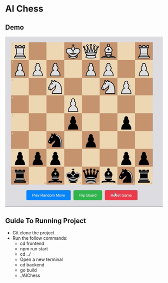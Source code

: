 # AI Chess
## Demo
![Project Demo](./Gif/AIChessExample.gif)
## Guide To Running Project
- Git clone the project
- Run the follow commands:
  - cd frontend
  - npm run start
  - cd ../
  - Open a new terminal
  - cd backend
  - go build
  - ./AIChess
